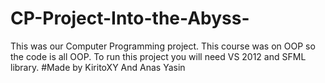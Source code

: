 # CP-Project-Into-the-Abyss-
This was our Computer Programming project. This course was on OOP so the code is all OOP.
To run this project you will need VS 2012 and SFML library.
#Made by KiritoXY And Anas Yasin
